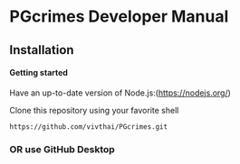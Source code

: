 # PGcrimes Developer Manual
 
## Installation

#### Getting started

Have an up-to-date version of Node.js:(https://nodejs.org/)

Clone this repository using your favorite shell

`https://github.com/vivthai/PGcrimes.git`


### OR use GitHub Desktop
